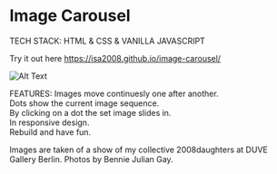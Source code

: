 # Image Carousel

TECH STACK: 
HTML & CSS & VANILLA JAVASCRIPT

Try it out here https://isa2008.github.io/image-carousel/

![Alt Text](demo-pics-gifs/image-carousel-demo.png)

FEATURES:
Images move continuesly one after another.\
Dots show the current image sequence.\
By clicking on a dot the set image slides in.\
In responsive design.\
Rebuild and have fun.

Images are taken of a show of my collective 2008daughters at DUVE Gallery Berlin. Photos by Bennie Julian Gay.
